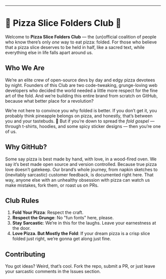 ---

# 🍕 Pizza Slice Folders Club 🍕

Welcome to **Pizza Slice Folders Club** — the (un)official coalition of people who know there’s only *one* way to eat pizza: folded. For those who believe that a pizza slice deserves to be held in half, like a sacred text, while everything else in life falls apart around us. 

## Who We Are
We’re an elite crew of open-source devs by day and edgy pizza devotees by night. Founders of this Club are two code-tweaking, grunge-loving web developers who decided the world needed a little more respect for the fine art of the fold. And we’re building this entire brand from scratch on GitHub, because what better place for a revolution?

We’re not here to convince you why folded is better. If you don’t get it, you probably think pineapple belongs on pizza, and honestly, that’s between you and your tastebuds. 🍍 But if you’re down to spread the *fold gospel* — through t-shirts, hoodies, and some spicy sticker designs — then you’re one of us.

## Why GitHub?
Some say pizza is best made by hand, with love, in a wood-fired oven. We say it’s best made open source and version controlled. Because true pizza love doesn’t gatekeep. Our brand’s whole journey, from napkin sketches to (inevitably sarcastic) customer feedback, is documented right here. That way, anyone else with an unhealthy obsession with pizza can watch us make mistakes, fork them, or roast us on PRs.

## Club Rules
1. **Fold Your Pizza**: Respect the craft.
2. **Respect the Grunge**: No "fun fonts" here, please.
3. **Stay Sarcastic**: We’re in this for the laughs. Leave your earnestness at the door.
4. **Love Pizza. But Mostly the Fold**: If your dream pizza is a crisp slice folded just right, we’re gonna get along just fine.

## Contributing
You got ideas? Weird, that’s cool. Fork the repo, submit a PR, or just leave your sarcastic comments in the Issues section.
